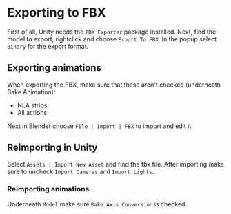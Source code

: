 # Exporting to FBX
First of all, Unity needs the `FBX Exporter` package installed. Next, find the model to export, rightclick and choose `Export To FBX`. In the popup select `Binary` for the export format.

## Exporting animations
When exporting the FBX, make sure that these aren't checked (underneath Bake Animation):
* NLA strips
* All actions

Next in Blender choose `File | Import | FBX` to import and edit it.
## Reimporting in Unity
Select `Assets | Import New Asset` and find the fbx file. After importing make sure to uncheck `Import Cameras` and `Import Lights`.

### Reimporting animations
Underneath `Model` make sure `Bake Axis Conversion` is checked. 